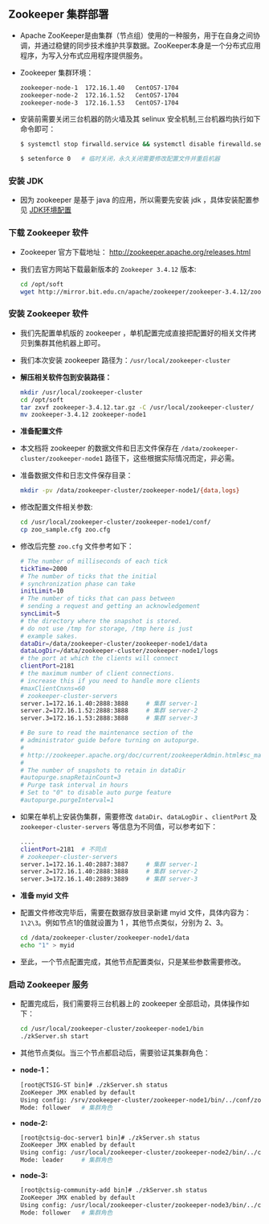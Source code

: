 ## Zookeeper 集群部署
- Apache ZooKeeper是由集群（节点组）使用的一种服务，用于在自身之间协调，并通过稳健的同步技术维护共享数据。ZooKeeper本身是一个分布式应用程序，为写入分布式应用程序提供服务。
- Zookeeper 集群环境：
  
  ```bash
  zookeeper-node-1  172.16.1.40   CentOS7-1704
  zookeeper-node-2  172.16.1.52   CentOS7-1704
  zookeeper-node-3  172.16.1.53   CentOS7-1704
  ```
- 安装前需要关闭三台机器的防火墙及其 selinux 安全机制,三台机器均执行如下命令即可：

  ```bash
  $ systemctl stop firwalld.service && systemctl disable firewalld.service
  
  $ setenforce 0   # 临时关闭，永久关闭需要修改配置文件并重启机器
  ```
### 安装 JDK
- 因为 zookeeper 是基于 java 的应用，所以需要先安装 jdk ，具体安装配置参见 [JDK环境配置](../envconfig/env-java-jdk-config.md)

### 下载 Zookeeper 软件
- Zookeeper 官方下载地址： <http://zookeeper.apache.org/releases.html>
- 我们去官方网站下载最新版本的 `Zookeeper 3.4.12` 版本:
  
  ```bash
  cd /opt/soft
  wget http://mirror.bit.edu.cn/apache/zookeeper/zookeeper-3.4.12/zookeeper-3.4.12.tar.gz
  ```
### 安装 Zookeeper 软件
- 我们先配置单机版的 zookeeper ，单机配置完成直接把配置好的相关文件拷贝到集群其他机器上即可。
- 我们本次安装 zookeeper 路径为：`/usr/local/zookeeper-cluster`
- **解压相关软件包到安装路径：**
  
  ```bash
  mkdir /usr/local/zookeeper-cluster
  cd /opt/soft
  tar zxvf zookeeper-3.4.12.tar.gz -C /usr/local/zookeeper-cluster/
  mv zookeeper-3.4.12 zookeeper-node1
  ```
- **准备配置文件**
- 本文档将 zookeeper 的数据文件和日志文件保存在 `/data/zookeeper-cluster/zookeeper-node1` 路径下，这些根据实际情况而定，非必需。
- 准备数据文件和日志文件保存目录：
  
  ```bash
  mkdir -pv /data/zookeeper-cluster/zookeeper-node1/{data,logs}
  ```

- 修改配置文件相关参数:
  
  ```bash
  cd /usr/local/zookeeper-cluster/zookeeper-node1/conf/
  cp zoo_sample.cfg zoo.cfg
  ```
- 修改后完整 `zoo.cfg` 文件参考如下：

  ```bash
  # The number of milliseconds of each tick
  tickTime=2000
  # The number of ticks that the initial 
  # synchronization phase can take
  initLimit=10
  # The number of ticks that can pass between 
  # sending a request and getting an acknowledgement
  syncLimit=5
  # the directory where the snapshot is stored.
  # do not use /tmp for storage, /tmp here is just 
  # example sakes.
  dataDir=/data/zookeeper-cluster/zookeeper-node1/data                   # 定义数据存放位置
  dataLogDir=/data/zookeeper-cluster/zookeeper-node1/logs                # 定义日志存放位置
  # the port at which the clients will connect
  clientPort=2181                                                        # 服务端口
  # the maximum number of client connections.
  # increase this if you need to handle more clients
  #maxClientCnxns=60
  # zookeeper-cluster-servers
  server.1=172.16.1.40:2888:3888     # 集群 server-1
  server.2=172.16.1.52:2888:3888     # 集群 server-2
  server.3=172.16.1.53:2888:3888     # 集群 server-3
  
  # Be sure to read the maintenance section of the 
  # administrator guide before turning on autopurge.
  #
  # http://zookeeper.apache.org/doc/current/zookeeperAdmin.html#sc_maintenance
  #
  # The number of snapshots to retain in dataDir
  #autopurge.snapRetainCount=3
  # Purge task interval in hours 
  # Set to "0" to disable auto purge feature
  #autopurge.purgeInterval=1
  ```

- 如果在单机上安装伪集群，需要修改 `dataDir`、`dataLogDir` 、`clientPort` 及 `zookeeper-cluster-servers` 等信息为不同值，可以参考如下：
  
  ```bash
  ....
  clientPort=2181  # 不同点
  # zookeeper-cluster-servers
  server.1=172.16.1.40:2887:3887     # 集群 server-1
  server.2=172.16.1.40:2888:3888     # 集群 server-2
  server.3=172.16.1.40:2889:3889     # 集群 server-3
  ```
- **准备 myid 文件**
- 配置文件修改完毕后，需要在数据存放目录新建 myid 文件，具体内容为：`1\2\3`。例如节点1的值就设置为 1 ，其他节点类似，分别为 2、3。
  
  ```bash
  cd /data/zookeeper-cluster/zookeeper-node1/data
  echo "1" > myid
  ```
- 至此，一个节点配置完成，其他节点配置类似，只是某些参数需要修改。

### 启动 Zookeeper 服务
- 配置完成后，我们需要将三台机器上的 zookeeper 全部启动，具体操作如下：
  
  ```bash
  cd /usr/local/zookeeper-cluster/zookeeper-node1/bin
  ./zkServer.sh start
  ```

- 其他节点类似。当三个节点都启动后，需要验证其集群角色：
- **node-1：**
  
  ```bash
  [root@CTSIG-ST bin]# ./zkServer.sh status
  ZooKeeper JMX enabled by default
  Using config: /srv/zookeeper-cluster/zookeeper-node1/bin/../conf/zoo.cfg
  Mode: follower   # 集群角色
  ```
- **node-2:**

  ```bash
  [root@ctsig-doc-server1 bin]# ./zkServer.sh status
  ZooKeeper JMX enabled by default
  Using config: /usr/local/zookeeper-cluster/zookeeper-node2/bin/../conf/zoo.cfg
  Mode: leader     # 集群角色
  ```

- **node-3:**

  ```bash
  [root@ctsig-community-add bin]# ./zkServer.sh status
  ZooKeeper JMX enabled by default
  Using config: /usr/local/zookeeper-cluster/zookeeper-node3/bin/../conf/zoo.cfg
  Mode: follower   # 集群角色
  ```



